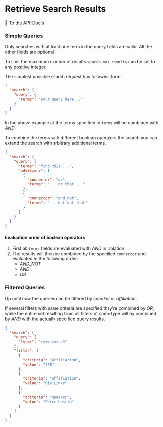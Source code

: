 # Retrieve Search Results

📁 [To the API-Doc's](https://htw-projekt-p2p-volltextsuche.github.io/fulltext-search/)

### Simple Queries

Only searches with at least one term in the query fields are valid. All the other fields are optional.

To limit the maximum number of results `search.max_results` can be set to any positive integer.

The simplest possible search request has following form:

```json
{
  "search": {
    "query": {
      "terms": "your query here..."
    }
  }
}
 ```

In the above example all the terms specified in `terms` will be combined with *AND*.

To combine the terms with different boolean operators the search you can extend the search with arbitrary additional
terms.

```json
{
  "search": {
    "query": {
      "terms": "find this ...",
      "additions": [
        {
          "connector": "or",
          "terms": "... or that ..."
        },
        {
          "connector": "and_not",
          "terms": "... but not that"
        }
      ]
    }
  }
}
 ```

#### Evaluation order of boolean operators

1. First all `terms` fields are evaluated with *AND* in isolation.
1. The results will then be combined by the specified `connector` and evaluated in the following order:
    * *AND_NOT*
    * *AND*
    * *OR*

### Filtered Queries

Up until now the queries can be filtered by *speaker* or *affiliation*.

If several filters with same criteria are specified they're combined by *OR*, while the entire set resulting from all
filters of same type will by combined by *AND* with the actually specified query results.

```json
{
  "search": {
    "query": {
      "terms": "some search"
    },
    "filter": [
      {
        "criteria": "affiliation",
        "value": "SPD"
      },
      {
        "criteria": "affiliation",
        "value": "Die Linke"
      },
      {
        "criteria": "speaker",
        "value": "Peter Lustig"
      }
    ]
  }
}
 ```

